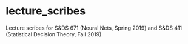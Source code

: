 # lecture_scribes
Lecture scribes for S&amp;DS 671 (Neural Nets, Spring 2019) and S&amp;DS 411 (Statistical Decision Theory, Fall 2019)

